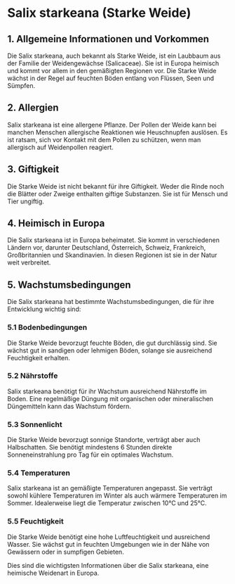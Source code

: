 # Salix starkeana (Starke Weide)

## 1. Allgemeine Informationen und Vorkommen
Die Salix starkeana, auch bekannt als Starke Weide, ist ein Laubbaum aus der Familie der Weidengewächse (Salicaceae). Sie ist in Europa heimisch und kommt vor allem in den gemäßigten Regionen vor. Die Starke Weide wächst in der Regel auf feuchten Böden entlang von Flüssen, Seen und Sümpfen.

## 2. Allergien
Salix starkeana ist eine allergene Pflanze. Der Pollen der Weide kann bei manchen Menschen allergische Reaktionen wie Heuschnupfen auslösen. Es ist ratsam, sich vor Kontakt mit dem Pollen zu schützen, wenn man allergisch auf Weidenpollen reagiert.

## 3. Giftigkeit
Die Starke Weide ist nicht bekannt für ihre Giftigkeit. Weder die Rinde noch die Blätter oder Zweige enthalten giftige Substanzen. Sie ist für Mensch und Tier ungiftig.

## 4. Heimisch in Europa
Die Salix starkeana ist in Europa beheimatet. Sie kommt in verschiedenen Ländern vor, darunter Deutschland, Österreich, Schweiz, Frankreich, Großbritannien und Skandinavien. In diesen Regionen ist sie in der Natur weit verbreitet.

## 5. Wachstumsbedingungen
Die Salix starkeana hat bestimmte Wachstumsbedingungen, die für ihre Entwicklung wichtig sind:

### 5.1 Bodenbedingungen
Die Starke Weide bevorzugt feuchte Böden, die gut durchlässig sind. Sie wächst gut in sandigen oder lehmigen Böden, solange sie ausreichend Feuchtigkeit erhalten.

### 5.2 Nährstoffe
Salix starkeana benötigt für ihr Wachstum ausreichend Nährstoffe im Boden. Eine regelmäßige Düngung mit organischen oder mineralischen Düngemitteln kann das Wachstum fördern.

### 5.3 Sonnenlicht
Die Starke Weide bevorzugt sonnige Standorte, verträgt aber auch Halbschatten. Sie benötigt mindestens 6 Stunden direkte Sonneneinstrahlung pro Tag für ein optimales Wachstum.

### 5.4 Temperaturen
Salix starkeana ist an gemäßigte Temperaturen angepasst. Sie verträgt sowohl kühlere Temperaturen im Winter als auch wärmere Temperaturen im Sommer. Idealerweise liegt die Temperatur zwischen 10°C und 25°C.

### 5.5 Feuchtigkeit
Die Starke Weide benötigt eine hohe Luftfeuchtigkeit und ausreichend Wasser. Sie wächst gut in feuchten Umgebungen wie in der Nähe von Gewässern oder in sumpfigen Gebieten.

Dies sind die wichtigsten Informationen über die Salix starkeana, eine heimische Weidenart in Europa.
